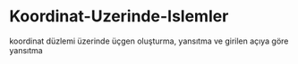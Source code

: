 # Koordinat-Uzerinde-Islemler
 koordinat düzlemi üzerinde üçgen oluşturma, yansıtma ve girilen açıya göre yansıtma
